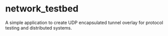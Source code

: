 # network_testbed
A simple application to create UDP encapsulated tunnel overlay for protocol testing and distributed systems.
